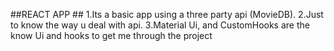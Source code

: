 ##REACT APP ##
1.Its a basic app using a three party api (MovieDB).
2.Just to know the way u deal with api.
3.Material Ui, and CustomHooks are the know Ui and hooks to get me through the project
